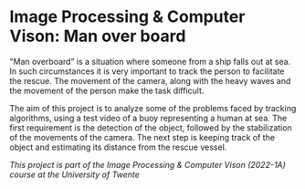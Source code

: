 # Image Processing & Computer Vison: Man over board

"Man overboard” is a situation where someone from a ship falls out at sea. In such circumstances it is very important to track the person to facilitate the rescue. The movement of the camera, along with the heavy waves and the movement of the person make the task difficult.

The aim of this project is to analyze some of  the problems faced by tracking algorithms, using a test video of a buoy representing a human at sea. The first requirement is the detection of the object, followed by the stabilization of the movements of the camera. The next step is keeping track of the object and estimating its distance from the rescue vessel. 

*This project is part of the Image Processing & Computer Vison (2022-1A) course at the University of Twente*
